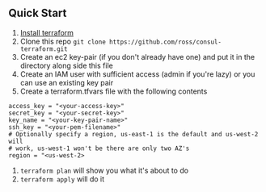 ## Quick Start

1. [Install terraform](https://www.terraform.io/downloads.html)
1. Clone this repo `git clone https://github.com/ross/consul-terraform.git`
1. Create an ec2 key-pair (if you don't already have one) and put it in the directory along side this file
1. Create an IAM user with sufficient access (admin if you're lazy) or you can use an existing key pair
1. Create a terraform.tfvars file with the following contents
```
access_key = "<your-access-key>"
secret_key = "<your-secret-key>"
key_name = "<your-key-pair-name>"
ssh_key = "<your-pem-filename>"
# Optionally specify a region, us-east-1 is the default and us-west-2 will
# work, us-west-1 won't be there are only two AZ's
region = "<us-west-2>
```
1. `terraform plan` will show you what it's about to do
1. `terraform apply` will do it
